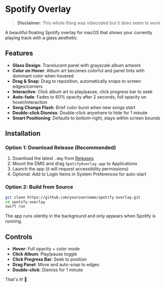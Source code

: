 # Spotify Overlay

> **Disclaimer**: This whole thing was vibecoded but it does seem to work

A beautiful floating Spotify overlay for macOS that shows your currently playing track with a glass aesthetic.

## Features

- **Glass Design**: Translucent panel with grayscale album artwork
- **Color on Hover**: Album art becomes colorful and panel tints with dominant color when hovered
- **Drag & Snap**: Drag to reposition, automatically snaps to screen edges/corners
- **Interactive**: Click album art to play/pause, click progress bar to seek
- **Auto-fade**: Fades to 60% opacity after 2 seconds, full opacity on hover/interaction
- **Song Change Flash**: Brief color burst when new songs start
- **Double-click Dismiss**: Double-click anywhere to hide for 1 minute
- **Smart Positioning**: Defaults to bottom-right, stays within screen bounds

## Installation

### Option 1: Download Release (Recommended)
1. Download the latest `.dmg` from [Releases](../../releases)
2. Mount the DMG and drag `SpotifyOverlay.app` to Applications
3. Launch the app (it will request accessibility permissions)
4. Optional: Add to Login Items in System Preferences for auto-start

### Option 2: Build from Source
```bash
git clone https://github.com/yourusername/spotify-overlay.git
cd spotify-overlay
swift run
```

The app runs silently in the background and only appears when Spotify is running.

## Controls

- **Hover**: Full opacity + color mode
- **Click Album**: Play/pause toggle  
- **Click Progress Bar**: Seek to position
- **Drag Panel**: Move and auto-snap to edges
- **Double-click**: Dismiss for 1 minute

That's it! 🎵